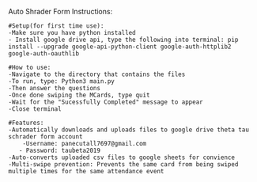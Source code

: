 Auto Shrader Form Instructions:

    #Setup(for first time use):
    -Make sure you have python installed
    - Install google drive api, type the following into terminal: pip install --upgrade google-api-python-client google-auth-httplib2 google-auth-oauthlib
    
    #How to use:
    -Navigate to the directory that contains the files
    -To run, type: Python3 main.py
    -Then answer the questions
    -Once done swiping the MCards, type quit
    -Wait for the "Sucessfully Completed" message to appear
    -Close terminal
    
    #Features:
    -Automatically downloads and uploads files to google drive theta tau schrader form account
        -Username: panecutall7697@gmail.com
       - Password: taubeta2019
    -Auto-converts uploaded csv files to google sheets for convience
    -Multi-swipe prevention: Prevents the same card from being swiped multiple times for the same attendance event
    
    
